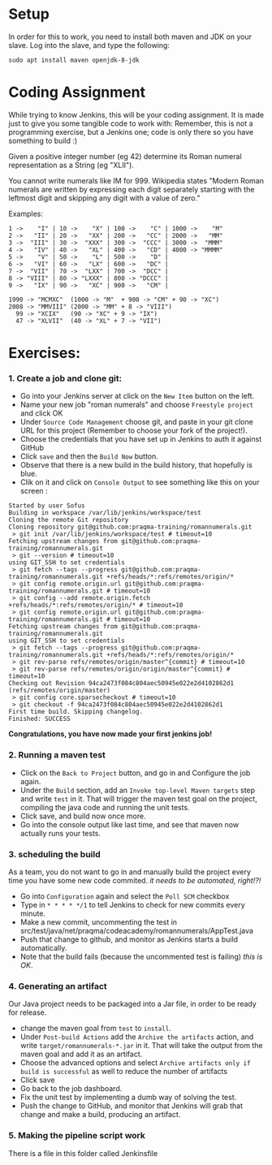 # Setup
In order for this to work, you need to install both maven and JDK on your slave.
Log into the slave, and type the following:
```
sudo apt install maven openjdk-8-jdk 
```

# Coding Assignment
While trying to know Jenkins, this will be your coding assignment. It is made just to give you some tangible code to work with:
Remember, this is not a programming exercise, but a Jenkins one; code is only there so you have something to build :)

Given a positive integer number (eg 42) determine
its Roman numeral representation as a String (eg "XLII").

You cannot write numerals like IM for 999.
Wikipedia states "Modern Roman numerals are written by
expressing each digit separately starting with the
leftmost digit and skipping any digit with a value of zero."

Examples:
```
1 ->    "I" | 10 ->    "X" | 100 ->    "C" | 1000 ->    "M"
2 ->   "II" | 20 ->   "XX" | 200 ->   "CC" | 2000 ->   "MM"
3 ->  "III" | 30 ->  "XXX" | 300 ->  "CCC" | 3000 ->  "MMM"
4 ->   "IV" | 40 ->   "XL" | 400 ->   "CD" | 4000 -> "MMMM"
5 ->    "V" | 50 ->    "L" | 500 ->    "D" |
6 ->   "VI" | 60 ->   "LX" | 600 ->   "DC" |
7 ->  "VII" | 70 ->  "LXX" | 700 ->  "DCC" |
8 -> "VIII" | 80 -> "LXXX" | 800 -> "DCCC" |
9 ->   "IX" | 90 ->   "XC" | 900 ->   "CM" |

1990 -> "MCMXC"  (1000 -> "M"  + 900 -> "CM" + 90 -> "XC")
2008 -> "MMVIII" (2000 -> "MM" + 8 -> "VIII")
  99 -> "XCIX"   (90 -> "XC" + 9 -> "IX")
  47 -> "XLVII"  (40 -> "XL" + 7 -> "VII")

```

# Exercises:
### 1. Create a job and clone git:
* Go into your Jenkins server at click on the `New Item` button on the left.
* Name your new job "roman numerals" and choose `Freestyle project` and click OK
* Under `Source Code Management` choose git, and paste in your git clone URL for this project (Remember to choose your fork of the project!).
* Choose the credentials that you have set up in Jenkins to auth it against GitHub 
* Click `save` and then the `Build Now` button.
* Observe that there is a new build in the build history, that hopefully is blue.
* Clik on it and click on `Console Output` to see something like this on your screen :
```
Started by user Sofus
Building in workspace /var/lib/jenkins/workspace/test
Cloning the remote Git repository
Cloning repository git@github.com:praqma-training/romannumerals.git
 > git init /var/lib/jenkins/workspace/test # timeout=10
Fetching upstream changes from git@github.com:praqma-training/romannumerals.git
 > git --version # timeout=10
using GIT_SSH to set credentials 
 > git fetch --tags --progress git@github.com:praqma-training/romannumerals.git +refs/heads/*:refs/remotes/origin/*
 > git config remote.origin.url git@github.com:praqma-training/romannumerals.git # timeout=10
 > git config --add remote.origin.fetch +refs/heads/*:refs/remotes/origin/* # timeout=10
 > git config remote.origin.url git@github.com:praqma-training/romannumerals.git # timeout=10
Fetching upstream changes from git@github.com:praqma-training/romannumerals.git
using GIT_SSH to set credentials 
 > git fetch --tags --progress git@github.com:praqma-training/romannumerals.git +refs/heads/*:refs/remotes/origin/*
 > git rev-parse refs/remotes/origin/master^{commit} # timeout=10
 > git rev-parse refs/remotes/origin/origin/master^{commit} # timeout=10
Checking out Revision 94ca2473f084c804aec50945e022e2d4102862d1 (refs/remotes/origin/master)
 > git config core.sparsecheckout # timeout=10
 > git checkout -f 94ca2473f084c804aec50945e022e2d4102862d1
First time build. Skipping changelog.
Finished: SUCCESS
```
**Congratulations, you have now made your first jenkins job!**

### 2. Running a maven test

* Click on the `Back to Project` button, and go in and Configure the job again.
* Under the `Build` section, add an `Invoke top-level Maven targets` step and write `test` in it. That will trigger the maven test goal on the project, compiling the java code and running the unit tests.
* Click save, and build now once more.
* Go into the console output like last time, and see that maven now actually runs your tests.

### 3. scheduling the build
As a team, you do not want to go in and manually build the project every time you have some new code commited. _it needs to be automated, right!?!_

* Go into `Configuration` again and select the `Poll SCM` checkbox
* Type in `* * * * */1` to tell Jenkins to check for new commits every minute.
* Make a new commit, uncommenting the test in src/test/java/net/praqma/codeacademy/romannumerals/AppTest.java
* Push that change to github, and monitor as Jenkins starts a build automatically.
* Note that the build fails (because the uncommented test is failing) _this is OK_.

### 4. Generating an artifact

Our Java project needs to be packaged into a Jar file, in order to be ready for release.


* change the maven goal from `test` to `install`.
* Under `Post-build Actions` add the `Archive the artifacts` action, and write `target/romannumerals-*.jar` in it. That will take the output from the maven goal and add it as an artifact.
* Choose the advanced options and select `Archive artifacts only if build is successful` as well to reduce the number of artifacts
* Click save
* Go back to the job dashboard.
* Fix the unit test by implementing a dumb way of solving the test.
* Push the change to GitHub, and monitor that Jenkins will grab that change and make a build, producing an artifact.


### 5. Making the pipeline script work

There is a file in this folder called Jenkinsfile
